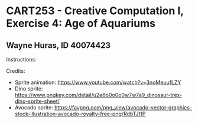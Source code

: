 # CART253 - Creative Computation I, Exercise 4: Age of Aquariums
## Wayne Huras, ID 40074423

Instructions:


Credits:
- Sprite animation: https://www.youtube.com/watch?v=3noMeuufLZY
- Dino sprite: https://www.pngkey.com/detail/u2e6o0o0o0w7w7a9_dinosaur-trex-dino-sprite-sheet/
- Avocado sprite: https://favpng.com/png_view/avocado-vector-graphics-stock-illustration-avocado-royalty-free-png/RdbTJt1P
